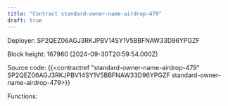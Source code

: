 ```yaml
---
title: "Contract standard-owner-name-airdrop-479"
draft: true
---
```

Deployer: SP2QEZ06AGJ3RKJPBV14SY1V5BBFNAW33D96YPGZF


 



Block height: 167960 (2024-09-30T20:59:54.000Z)

Source code: {{<contractref "standard-owner-name-airdrop-479" SP2QEZ06AGJ3RKJPBV14SY1V5BBFNAW33D96YPGZF standard-owner-name-airdrop-479>}}

Functions:


